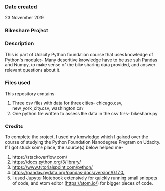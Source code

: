 ### Date created
23 November 2019

### Bikeshare Project

### Description
This is part of Udacity Python foundation course that uses knowledge of Python's modules- Many descritive knowledge have to be use suh Pandas and Numpy, to make sense of the bike sharing data provided, and answer relevant questions about it.

### Files used
This repository contains-
1. Three csv files with data for three cities- chicago.csv, new_york_city.csv, washington.csv
2. One python file written to assess the data in the csv files- bikeshare.py

### Credits
To complete the project, I used my knowledge which I gained over the course of studying the Python Foundation Nanodegree Program on Udacity.
If I got stuck some place, the source(s) below helped me-
1. https://stackoverflow.com/
2. https://docs.python.org/3/library/
3. https://www.tutorialspoint.com/python/
4. https://pandas.pydata.org/pandas-docs/version/0.17.0/
5. I used Jupyter Notebook extensively for quickly running small snippets of code, and Atom editor (https://atom.io/) for bigger pieces of code.

